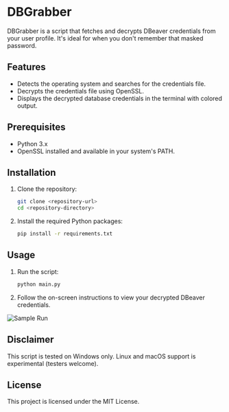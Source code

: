# DBGrabber

DBGrabber is a script that fetches and decrypts DBeaver credentials from your user profile. It's ideal for when you don't remember that masked password.

## Features

- Detects the operating system and searches for the credentials file.
- Decrypts the credentials file using OpenSSL.
- Displays the decrypted database credentials in the terminal with colored output.

## Prerequisites

- Python 3.x
- OpenSSL installed and available in your system's PATH.

## Installation

1. Clone the repository:

   ```bash
   git clone <repository-url>
   cd <repository-directory>
   ```

2. Install the required Python packages:

   ```bash
   pip install -r requirements.txt
   ```

## Usage

1. Run the script:

   ```bash
   python main.py
   ```

2. Follow the on-screen instructions to view your decrypted DBeaver credentials.

![Sample Run](https://i.imgur.com/PQg223s.png)

## Disclaimer

This script is tested on Windows only. Linux and macOS support is experimental (testers welcome).

## License

This project is licensed under the MIT License.
